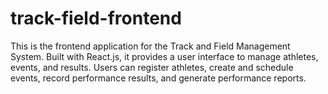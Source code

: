 # track-field-frontend
This is the frontend application for the Track and Field Management System. Built with React.js, it provides a user interface to manage athletes, events, and results. Users can register athletes, create and schedule events, record performance results, and generate performance reports.
